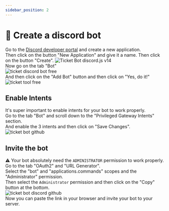 ```yaml
---
sidebar_position: 2
---
```


# 🤖 Create a discord bot

Go to the [Discord developer portal](https://discord.com/developers/applications) and create a new application.  
Then click on the button "New Application" and give it a name. Then click on the button "Create".
![Ticket Bot discord.js v14](https://i.imgur.com/vhAdn7F.png)  
Now go on the tab "Bot"  
![ticket discord bot free](https://i.imgur.com/qLz1aua.png)  
And then click on the "Add Bot" button and then click on "Yes, do it!"  
![ticket tool free](https://i.imgur.com/PfWP27x.png)  

## Enable Intents

It's super important to enable intents for your bot to work properly.  
Go to the tab "Bot" and scroll down to the "Privileged Gateway Intents" section.  
And enable the 3 intents and then click on "Save Changes".  
![ticket bot github](https://i.imgur.com/QpsgwHE.png)

## Invite the bot

⚠️ Your bot absolutely need the `ADMINISTRATOR` permission to work properly.  
Go to the tab "OAuth2" and "URL Generator".  
Select the "bot" and "applications.commands" scopes and the "Administrator" permission.  
Then select the `Administrator` permission and then click on the "Copy" button at the bottom.  
![ticket bot discord github](https://i.imgur.com/XUr6AqM.png)  
Now you can paste the link in your browser and invite your bot to your server.